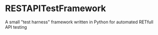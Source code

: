 # RESTAPITestFramework
A small "test harness" framework written in Python for automated RETfull API testing
